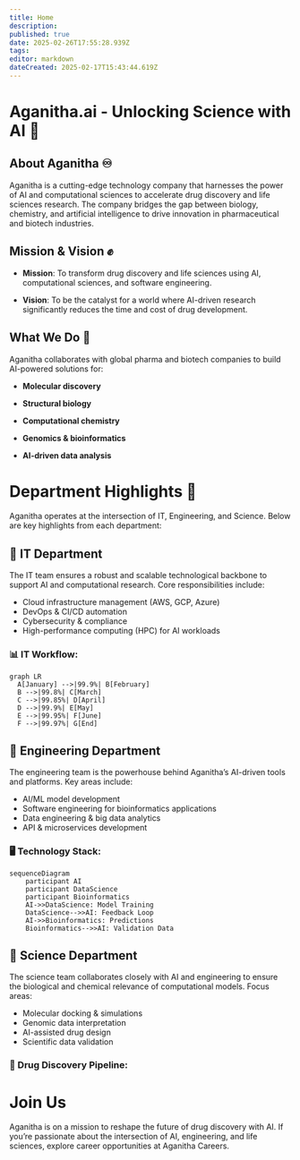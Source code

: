 ```yaml
---
title: Home
description: 
published: true
date: 2025-02-26T17:55:28.939Z
tags: 
editor: markdown
dateCreated: 2025-02-17T15:43:44.619Z
---
```


# Aganitha.ai - Unlocking Science with AI 🧬
## About Aganitha ♾
Aganitha is a cutting-edge technology company that harnesses the power of AI and computational sciences to accelerate drug discovery and life sciences research. The company bridges the gap between biology, chemistry, and artificial intelligence to drive innovation in pharmaceutical and biotech industries.
## Mission & Vision ✊
* **Mission**: To transform drug discovery and life sciences using AI, computational sciences, and software engineering.

* **Vision**: To be the catalyst for a world where AI-driven research significantly reduces the time and cost of drug development.
## What We Do 📃
Aganitha collaborates with global pharma and biotech companies to build AI-powered solutions for:

* **Molecular discovery**

* **Structural biology**

* **Computational chemistry**

* **Genomics & bioinformatics**

* **AI-driven data analysis**
# Department Highlights 🏬
Aganitha operates at the intersection of IT, Engineering, and Science. Below are key highlights from each department:
## 🔹 IT Department
The IT team ensures a robust and scalable technological backbone to support AI and computational research. Core responsibilities include:

* Cloud infrastructure management (AWS, GCP, Azure)
* DevOps & CI/CD automation
* Cybersecurity & compliance
* High-performance computing (HPC) for AI workloads
### 📊 IT Workflow:
```mermaid
graph LR
  A[January] -->|99.9%| B[February]
  B -->|99.8%| C[March]
  C -->|99.85%| D[April]
  D -->|99.9%| E[May]
  E -->|99.95%| F[June]
  F -->|99.97%| G[End]
  ```
## 🔹 Engineering Department
The engineering team is the powerhouse behind Aganitha’s AI-driven tools and platforms. Key areas include:

* AI/ML model development
* Software engineering for bioinformatics applications
* Data engineering & big data analytics
* API & microservices development
### 🖥 Technology Stack:
```mermaid
sequenceDiagram
    participant AI
    participant DataScience
    participant Bioinformatics
    AI->>DataScience: Model Training
    DataScience-->>AI: Feedback Loop
    AI->>Bioinformatics: Predictions
    Bioinformatics-->>AI: Validation Data
 ```
## 🔹 Science Department
The science team collaborates closely with AI and engineering to ensure the biological and chemical relevance of computational models. Focus areas:
* Molecular docking & simulations
* Genomic data interpretation
* AI-assisted drug design
* Scientific data validation
### 🧬 Drug Discovery Pipeline:
   
# Join Us
Aganitha is on a mission to reshape the future of drug discovery with AI. If you’re passionate about the intersection of AI, engineering, and life sciences, explore career opportunities at Aganitha Careers.

